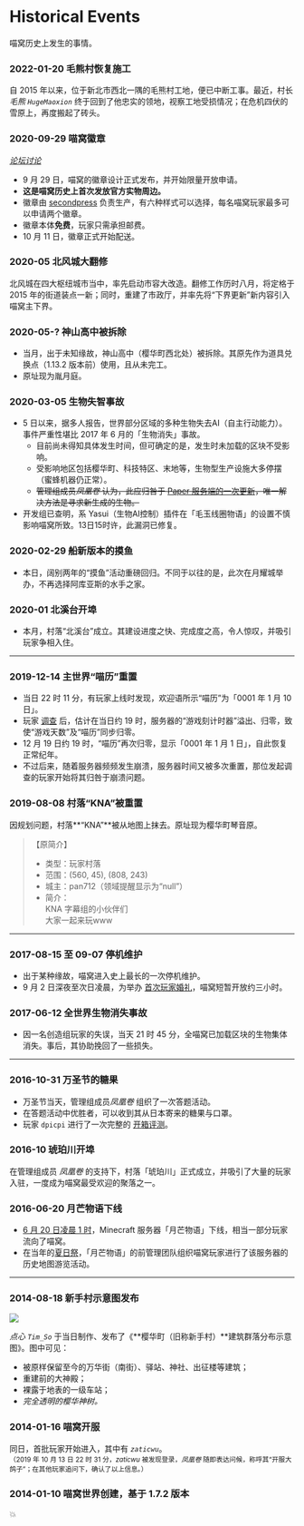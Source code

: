 # Historical Events

喵窝历史上发生的事情。

### 2022-01-20 毛熊村恢复施工

自 2015 年以来，位于新北市西北一隅的毛熊村工地，便已中断工事。最近，村长*毛熊 `HugeMaoxion`* 终于回到了他忠实的领地，视察工地受损情况；在危机四伏的雪原上，再度搬起了砖头。

### 2020-09-29 喵窝徽章

*[论坛讨论](https://bbs.nyaa.cat/d/1771)*

* 9 月 29 日，喵窝的徽章设计正式发布，并开始限量开放申请。
* **这是喵窝历史上首次发放官方实物周边。**
* 徽章由 [secondpress](https://www.secondpress.us/) 负责生产，有六种样式可以选择，每名喵窝玩家最多可以申请两个徽章。
* 徽章本体**免费**，玩家只需承担邮费。
* 10 月 11 日，徽章正式开始配送。

### 2020-05 北风城大翻修

北风城在四大枢纽城市当中，率先启动市容大改造。翻修工作历时八月，将定格于 2015 年的街道装点一新；同时，重建了市政厅，并率先将“下界更新”新内容引入喵窝主下界。

### 2020-05-? 神山高中被拆除

- 当月，出于未知缘故，神山高中（樱华町西北处）被拆除。其原先作为道具兑换点（1.13.2 版本前）使用，且从未完工。
- 原址现为胤月庭。

### 2020-03-05 生物失智事故

- 5 日以来，据多人报告，世界部分区域的多种生物失去AI（自主行动能力）。事件严重性堪比 2017 年 6 月的「生物消失」事故。
  + 目前尚未得知具体发生时间，但可确定的是，发生时未加载的区块不受影响。
  + 受影响地区包括樱华町、科技特区、末地等，生物型生产设施大多停摆（蜜蜂机器仍正常）。
  + ~~管理组成员*凤凰卷* 认为，此应归咎于 [Paper 服务端的一次更新](https://bbs.nyaa.cat/d/1571/6)，唯一解决方法是寻求新生成的生物。~~
- 开发组已查明，系 Yasui（生物AI控制）插件在「毛玉线圈物语」的设置不慎影响喵窝所致。13日15时许，此漏洞已修复。

### 2020-02-29 船新版本的摸鱼

- 本日，阔别两年的“摸鱼”活动重磅回归。不同于以往的是，此次在月耀城举办，不再选择阿库亚斯的水手之家。

### 2020-01 北溪台开埠

- 本月，村落“北溪台”成立。其建设进度之快、完成度之高，令人惊叹，并吸引玩家争相入住。

--------

### 2019-12-14 主世界“喵历”重置
- 当日 22 时 11 分，有玩家上线时发现，欢迎语所示“喵历”为「0001 年 1 月 10 日」。
- 玩家 [调查](https://bbs.nyaa.cat/d/1507) 后，估计在当日约 19 时，服务器的“游戏刻计时器”溢出、归零，致使“游戏天数”及“喵历”同步归零。
- 12 月 19 日约 19 时，“喵历”再次归零，显示「0001 年 1 月 1 日」，自此恢复正常纪年。
- 不过后来，随着服务器频频发生崩溃，服务器时间又被多次重置，那位发起调查的玩家开始将其归咎于崩溃问题。

### 2019-08-08 村落“KNA”被重置

因规划问题，村落**“KNA”**被从地图上抹去。原址现为樱华町琴音原。

> 【原简介】  
> - 类型：玩家村落
> - 范围：(560, 45), (808, 243)
> - 城主：pan712（领域提醒显示为“null”）
> - 简介：  
> KNA 字幕组的小伙伴们  
> 大家一起来玩www

--------

### 2017-08-15 至 09-07 停机维护

- 出于某种缘故，喵窝进入史上最长的一次停机维护。
- 9 月 2 日深夜至次日凌晨，为举办 [首次玩家婚礼](https://bbs.nyaa.cat/d/1119)，喵窝短暂开放约三小时。

### 2017-06-12 全世界生物消失事故

- 因一名创造组玩家的失误，当天 21 时 45 分，全喵窝已加载区块的生物集体消失。事后，其协助挽回了一些损失。

--------

### 2016-10-31 万圣节的糖果

* 万圣节当天，管理组成员*凤凰卷* 组织了一次答题活动。
* 在答题活动中优胜者，可以收到其从日本寄来的糖果与口罩。
* 玩家 `dpicpi` 进行了一次完整的 [开箱评测](https://bbs.nyaa.cat/d/697)。

### 2016-10 琥珀川开埠

在管理组成员 *凤凰卷* 的支持下，村落「琥珀川」正式成立，并吸引了大量的玩家入驻，一度成为喵窝最受欢迎的聚落之一。

### 2016-06-20 月芒物语下线

* [6 月 20 日凌晨 1 时](http://web.archive.org/web/20201022234702/https://wiki.zozyo.net/)，Minecraft 服务器「月芒物语」下线，相当一部分玩家流向了喵窝。
* 在当年的[夏日祭](nyaa/activities/2016?id=夏日祭)，「月芒物语」的前管理团队组织喵窝玩家进行了该服务器的历史地图游览活动。

--------

### 2014-08-18 新手村示意图发布
![](https://i.niupic.com/images/2021/02/03/9aWL.jpg)

*点心 `Tim_So`* 于当日制作、发布了《**樱华町（旧称新手村）**建筑群落分布示意图》。图中可见：
- 被原样保留至今的万华街（南街）、驿站、神社、出征楼等建筑；
- 重建前的大神殿；
- 裸露于地表的一级车站；
- *完全透明的樱华神树。*

### 2014-01-16 喵窝开服
同日，首批玩家开始进入，其中有 *`zaticwu`*。
<br><small>（2019 年 10 月 13 日 22 时 31 分，*zaticwu* 被发现登录，*凤凰卷* 随即表达问候，称呼其“开服大鸽子”；在其他玩家追问下，确认了以上信息。）</small>

### 2014-01-10 喵窝世界创建，基于 1.7.2 版本
:boom: